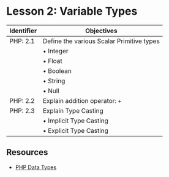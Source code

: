 # Lesson 2: Variable Types

Identifier   | Objectives
-------------|------------
PHP: 2.1     | Define the various Scalar Primitive types
             | &bull; Integer
             | &bull; Float
             | &bull; Boolean
             | &bull; String  
             | &bull; Null
PHP: 2.2     | Explain addition operator: `+`            
PHP: 2.3     | Explain Type Casting
             | &bull; Implicit Type Casting
             | &bull; Explicit Type Casting

## Resources
- [PHP Data Types](http://www.w3schools.com/php/php_datatypes.asp)